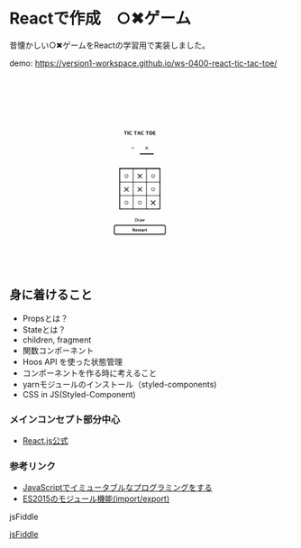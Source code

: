# Reactで作成　○✖︎ゲーム

昔懐かしい○✖︎ゲームをReactの学習用で実装しました。

demo: https://version1-workspace.github.io/ws-0400-react-tic-tac-toe/

![](./img/game.png)

## 身に着けること

- Propsとは？
- Stateとは？
- children, fragment
- 関数コンポーネント
- Hoos API を使った状態管理
- コンポーネントを作る時に考えること
- yarnモジュールのインストール（styled-components)
- CSS in JS(Styled-Component)

### メインコンセプト部分中心

- [React.js公式](https://ja.react.dev/learn)

### 参考リンク
- [JavaScriptでイミュータブルなプログラミングをする](https://sbfl.net/blog/2018/09/25/javascript-immutable-programming/)
- [ES2015のモジュール機能(import/export)](https://qiita.com/ozaki25/items/9723cb3c1c72845157d5)

jsFiddle

[jsFiddle](https://jsfiddle.net/boilerplate/react-jsx)
